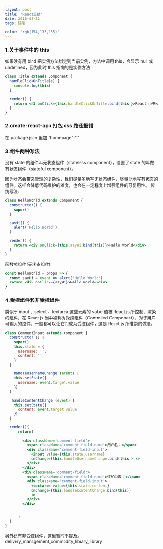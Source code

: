 ```yaml
---
layout: post
title: 'React总结'
date: 2018-08-22
tags: 随笔

color: 'rgb(154,133,255)'
---
```


### 1.关于事件中的 this

如果没有用 bind 把实例方法绑定到当前实例，方法中调用 this，会显示 null 或 undefined，因为此时 this 指向的是实例方法

```jsx
class Title extends Component {
  handleClickOnTitle(e) {
    console.log(this)
  }

  render() {
    return <h1 onClick={this.handleClickOnTitle.bind(this)}>React 小书</h1>
  }
}
```

### 2.create-react-app 打包 css 路径报错

在 package.json 里加 "homepage":"."

### 3.组件两种写法

没有 state 的组件叫无状态组件（stateless component），设置了 state 的叫做有状态组件（stateful component）。

因为状态会带来管理的复杂性，我们尽量多地写无状态组件，尽量少地写有状态的组件。这样会降低代码维护的难度，也会在一定程度上增强组件的可复用性。
传统写法:

```jsx
class HelloWorld extends Component {
  constructor() {
    super()
  }

  sayHi() {
    alert('Hello World')
  }

  render() {
    return <div onClick={this.sayHi.bind(this)}>Hello World</div>
  }
}
```

函数式组件(无状态组件)

```jsx
const HelloWorld = props => {
  const sayHi = event => alert('Hello World')
  return <div onClick={sayHi}>Hello World</div>
}
```

### 4.受控组件和非受控组件

类似于 input 、select 、textarea 这些元素的 value 值被 React.js 所控制、渲染的组件，在 React.js 当中被称为受控组件（Controlled Component）。对于用户可输入的控件，一般都可以让它们成为受控组件，这是 React.js 所推崇的做法。

```jsx
class CommentInput extends Component {
  constructor () {
    super()
    this.state = {
      username: '',
      content: ''
    }
  }

    handleUsernameChange (event) {
    this.setState({
      username: event.target.value
    })
  }

   handleContentChange (event) {
    this.setState({
      content: event.target.value
    })
  }

  render(){
      return(

        <div className='comment-field'>
          <span className='comment-field-name'>用户名：</span>
          <div className='comment-field-input'>
            <input value={this.state.username}
            onChange={this.handleUsernameChange.bind(this)} />
          </div>
        </div>
        <div className='comment-field'>
          <span className='comment-field-name'>评论内容：</span>
          <div className='comment-field-input'>
            <textarea value={this.state.content}
            onChange={this.handleContentChange.bind(this)}
            />
          </div>
        </div>


      )
  }
}


```

另外还有非受控组件，这里暂时不提及。
delivery_management_commodity_library_library
